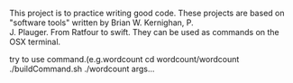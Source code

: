
This project is to practice writing good code.
These projects are based on "software tools" written by Brian W. Kernighan, P. \
J. Plauger.
From Ratfour to swift.
They can be used as commands on the OSX terminal.

try to use command.(e.g.wordcount
cd wordcount/wordcount
./buildCommand.sh
./wordcount args...


